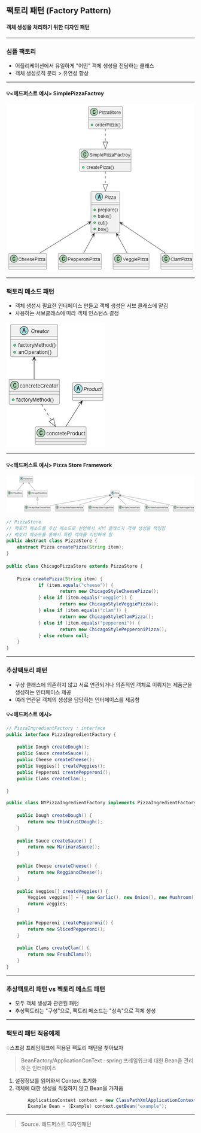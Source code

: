 팩토리 패턴 (Factory Pattern) 
---
#### 객체 생성을 처리하기 위한 디자인 패턴

--- 
### 심플 팩토리
- 어플리케이션에서 유일하게 "어떤" 객체 생성을 전담하는 클래스
- 객체 생성로직 분리 > 유연성 향상

---
#### 💡<헤드퍼스트 예시> SimplePizzaFactroy
![Alt text](example/pizzas/SimplePizzaFactroy.png)

---
### 팩토리 메소드 패턴
- 객체 생성시 필요한 인터페이스 만들고 객체 생성은 서브 클래스에 맡김
- 사용하는 서브클래스에 따라 객체 인스턴스 결정 

![Alt text](factroy.png)

---
#### 💡<헤드퍼스트 예시> Pizza Store Framework
![Alt text](example/pizzafm/factroymetod.png)

```JAVA
// PizzaStore 
// 팩토리 메소드를 추상 메소드로 선언해서 서버 클래스가 객체 생성을 책임짐
// 팩토리 메소드를 통해서 특정 객체를 리턴하게 함 
public abstract class PizzaStore {
	abstract Pizza createPizza(String item);
}

public class ChicagoPizzaStore extends PizzaStore {

	Pizza createPizza(String item) {
        	if (item.equals("cheese")) {
            		return new ChicagoStyleCheesePizza();
        	} else if (item.equals("veggie")) {
        	    	return new ChicagoStyleVeggiePizza();
        	} else if (item.equals("clam")) {
        	    	return new ChicagoStyleClamPizza();
        	} else if (item.equals("pepperoni")) {
            		return new ChicagoStylePepperoniPizza();
        	} else return null;
	}
}
```
---

### 추상팩토리 패턴
- 구상 클래스에 의존하지 않고 서로 연관되거나 의존적인 객체로 이뤄지는 제품군을 생성하는 인터페이스 제공
- 여러 연관된 객체의 생성을 담당하는 인터페이스를 제공함

#### 💡<헤드퍼스트 예시> 

```JAVA
// PizzaIngredientFactory : interface  
public interface PizzaIngredientFactory {

	public Dough createDough();
	public Sauce createSauce();
	public Cheese createCheese();
	public Veggies[] createVeggies();
	public Pepperoni createPepperoni();
	public Clams createClam();
 
}
```
```JAVA
public class NYPizzaIngredientFactory implements PizzaIngredientFactory {
 
	public Dough createDough() {
		return new ThinCrustDough();
	}
 
	public Sauce createSauce() {
		return new MarinaraSauce();
	}
 
	public Cheese createCheese() {
		return new ReggianoCheese();
	}
 
	public Veggies[] createVeggies() {
		Veggies veggies[] = { new Garlic(), new Onion(), new Mushroom(), new RedPepper() };
		return veggies;
	}
 
	public Pepperoni createPepperoni() {
		return new SlicedPepperoni();
	}

	public Clams createClam() {
		return new FreshClams();
	}
}
```

----
### 추상팩토리 패턴 vs 펙토리 메소드 패턴
- 모두 객체 생성과 관련된 패턴
- 추상팩토리는 "구성"으로, 팩토리 메소드는 "상속"으로 객체 생성
 

----------------------------------

### 팩토리 패턴 적용예제

💡스프링 프레임워크에 적용된 팩토리 패턴을 찾아보자

> BeanFactory/ApplicationConText
: spring 프레임워크에 대한 Bean을 관리하는 인터페이스

1. 설정정보를 읽어와서 Context 초기화
2. 객체에 대한 생성을 직접하지 않고 Bean을 가져옴

```JAVA
        ApplicationContext context = new ClassPathXmlApplicationContext("applicationContext.xml");
        Example Bean = (Example) context.getBean("example");
```

-------------------------------------


> Source. 헤드퍼스트 디자인패턴